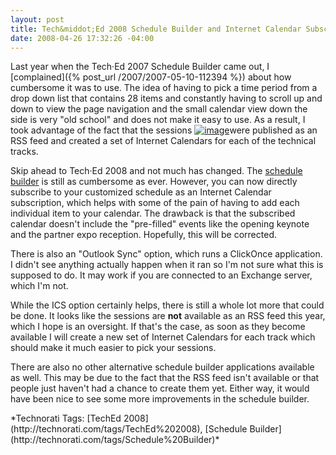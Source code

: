 ```yaml
---
layout: post
title: Tech&middot;Ed 2008 Schedule Builder and Internet Calendar Subscriptions
date: 2008-04-26 17:32:26 -04:00
---
```


 Last year when the Tech·Ed 2007 Schedule Builder came out, I [complained]({% post_url /2007/2007-05-10-112394 %}) about how cumbersome it was to use. The idea of having to pick a time period from a drop down list that contains 28 items and constantly having to scroll up and down to view the page navigation and the small calendar view down the side is very "old school" and does not make it easy to use. As a result, I took advantage of the fact that the sessions [![image](http://gwb.blob.core.windows.net/sdorman/WindowsLiveWriter/TechEd2008SessionBuilderandInternetCalen_EE62/image_thumb_1.png)](http://gwb.blob.core.windows.net/sdorman/WindowsLiveWriter/TechEd2008SessionBuilderandInternetCalen_EE62/image_4.png)were published as an RSS feed and created a set of Internet Calendars for each of the technical tracks.

Skip ahead to Tech·Ed 2008 and not much has changed. The [schedule builder](https://www.msteched.com/dev/sessions.aspx) is still as cumbersome as ever. However, you can now directly subscribe to your customized schedule as an Internet Calendar subscription, which helps with some of the pain of having to add each individual item to your calendar. The drawback is that the subscribed calendar doesn't include the "pre-filled" events like the opening keynote and the partner expo reception. Hopefully, this will be corrected.

There is also an "Outlook Sync" option, which runs a ClickOnce application. I didn't see anything actually happen when it ran so I'm not sure what this is supposed to do. It may work if you are connected to an Exchange server, which I'm not.

While the ICS option certainly helps, there is still a whole lot more that could be done. It looks like the sessions are **not** available as an RSS feed this year, which I hope is an oversight. If that's the case, as soon as they become available I will create a new set of Internet Calendars for each track which should make it much easier to pick your sessions.

There are also no other alternative schedule builder applications available as well. This may be due to the fact that the RSS feed isn't available or that people just haven't had a chance to create them yet. Either way, it would have been nice to see some more improvements in the schedule builder.
  <div class="wlWriterSmartContent" id="scid:0767317B-992E-4b12-91E0-4F059A8CECA8:c81bb133-c82c-499a-b245-0647bd8f5971" style="padding-right: 0px; display: inline; padding-left: 0px; padding-bottom: 0px; margin: 0px; padding-top: 0px">*Technorati Tags: [TechEd 2008](http://technorati.com/tags/TechEd%202008), [Schedule Builder](http://technorati.com/tags/Schedule%20Builder)*</div>

